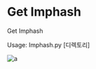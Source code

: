 # Get Imphash
Get Imphash

Usage:
Imphash.py [디렉토리]

![a](https://user-images.githubusercontent.com/25150526/94825458-3005bd80-0441-11eb-8a3e-89427ebc2e79.PNG)
